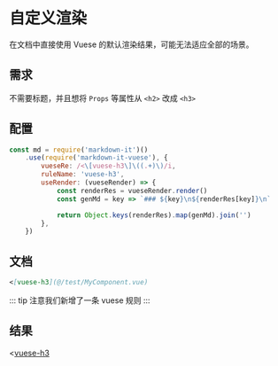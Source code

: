 # 自定义渲染

在文档中直接使用 Vuese 的默认渲染结果，可能无法适应全部的场景。

## 需求

不需要标题，并且想将 `Props` 等属性从 `<h2>` 改成 `<h3>`

## 配置

```js
const md = require('markdown-it')()
    .use(require('markdown-it-vuese'), {
        vueseRe: /<\[vuese-h3\]\((.+)\)/i,
        ruleName: 'vuese-h3',
        useRender: (vueseRender) => {
            const renderRes = vueseRender.render()
            const genMd = key => `### ${key}\n${renderRes[key]}\n`

            return Object.keys(renderRes).map(genMd).join('')
        },
    })
```

## 文档

```md
<[vuese-h3](@/test/MyComponent.vue)
```

::: tip
注意我们新增了一条 vuese 规则
:::

## 结果

<[vuese-h3](@/test/MyComponent.vue)
